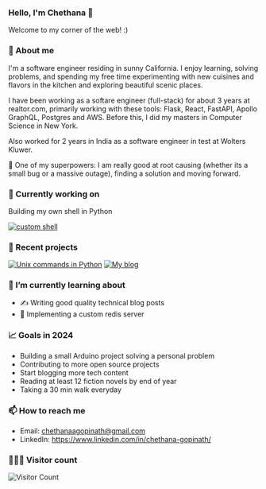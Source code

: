 ### Hello, I'm Chethana 👋 

Welcome to my corner of the web! :)

### 🌈 About me
I'm a software engineer residing in sunny California. I enjoy learning, solving problems, and spending my free time experimenting with new cuisines and flavors in the kitchen and exploring beautiful scenic places.

I have been working as a softare engineer (full-stack) for about 3 years at realtor.com, primarily working with these tools: Flask, React, FastAPI, Apollo GraphQL, Postgres and AWS.
Before this, I did my masters in Computer Science in New York. 

Also worked for 2 years in India as a software engineer in test at Wolters Kluwer.  

💪 One of my superpowers: I am really good at root causing (whether its a small bug or a massive outage), finding a solution and moving forward. 

### 👀 Currently working on
Building my own shell in Python

[![custom shell](https://img.shields.io/static/v1?label=custom-shell&message=click%20to%20view&color=darkgreen)](https://github.com/chethanagopinath/custom-shell)


### 🔭 Recent projects
  
  [![Unix commands in Python](https://github-readme-stats.vercel.app/api/pin/?username=chethanagopinath&repo=unix-commands-in-python&theme=highcontrast)](https://github.com/chethanagopinath/unix-commands-in-python)  [![My blog](https://github-readme-stats.vercel.app/api/pin/?username=chethanagopinath&repo=my-website-blog&theme=highcontrast)](https://github.com/chethanagopinath/my-website-blog)


### 🌱 I’m currently learning about 
 - ✍️ Writing good quality technical blog posts
 - 🔌 Implementing a custom redis server


### 📈 Goals in 2024
- Building a small Arduino project solving a personal problem
- Contributing to more open source projects
- Start blogging more tech content
- Reading at least 12 fiction novels by end of year
- Taking a 30 min walk everyday


### 📫 How to reach me
- Email: chethanaagopinath@gmail.com
- LinkedIn: https://www.linkedin.com/in/chethana-gopinath/

### 🧑‍🤝‍🧑 Visitor count
![Visitor Count](https://profile-counter.glitch.me/chethanagopinath/count.svg)

<!--### 😄 More about me
- Pronouns: she/her/hers
- I enjoy reachouts about collaborating on dev tools projects
- 
-->

<!--[![Cat command tool](https://img.shields.io/badge/cat%20command%20-View%20on%20GitHub-blueviolet?style=for-the-badge&logo=github&color=4CAF50)](https://github.com/chethanagopinath/cat-command)-->

<!--
**chethanagopinath/chethanagopinath** is a ✨ _special_ ✨ repository because its `README.md` (this file) appears on your GitHub profile.

Here are some ideas to get you started:

- 🔭 Currently working on: implementing Unix commands in Python 
- 🌱 I’m currently learning ...
- 👯 I’m looking to collaborate on ...
- 🤔 I’m looking for help with ...
- 💬 Ask me about ...
- 📫 How to reach me: chethanaagopinath@gmail.com
- 😄 Pronouns: she/her/hers
- ⚡ Fun fact: ...
-->
